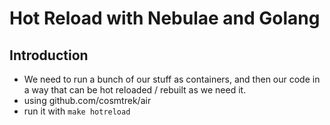 # Hot Reload with Nebulae and Golang

## Introduction

- We need to run a bunch of our stuff as containers, and then our code in a way that can be hot reloaded / rebuilt as we need it.
- using github.com/cosmtrek/air
- run it with `make hotreload`
